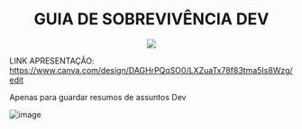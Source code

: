 <div>
  <h1 align="center"> GUIA DE SOBREVIVÊNCIA DEV </h1>
  <p align="center">
    <img loading="lazy" src="http://img.shields.io/static/v1?label=STATUS&message=EM%20DESENVOLVIMENTO&color=GREEN&style=for-the-badge"/>
  </p>
</div>

LINK APRESENTAÇÂO: https://www.canva.com/design/DAGHrPQqSO0/LXZuaTx78f83tma5Is8Wzg/edit

Apenas para guardar resumos de assuntos Dev

![image](https://github.com/JVAS42/guia-de-sobrevivencia-dev/assets/61116930/1023e784-6792-491e-8140-8b217b2842c8)
